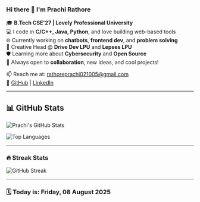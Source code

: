 ### Hi there 👋 I'm Prachi Rathore

🎓 **B.Tech CSE'27 | Lovely Professional University**  
💻 I code in **C/C++, Java, Python**, and love building web-based tools  
🌐 Currently working on **chatbots**, **frontend dev**, and **problem solving**  
🎨 Creative Head @ **Drive Dev LPU** and **Lepses LPU**  
🛡️ Learning more about **Cybersecurity** and **Open Source**  
🤝 Always open to **collaboration**, new ideas, and cool projects!

📫 Reach me at: rathoreprachi021005@gmail.com  
🔗 [GitHub](https://github.com/rathoreprachi05) | [LinkedIn](https://www.linkedin.com/in/prachirathore)

---

## 📊 GitHub Stats

![Prachi's GitHub Stats](https://github-readme-stats.vercel.app/api?username=rathoreprachi05&show_icons=true&theme=tokyonight)

![Top Languages](https://github-readme-stats.vercel.app/api/top-langs/?username=rathoreprachi05&layout=compact&theme=tokyonight)

---

### 🔥 Streak Stats

![GitHub Streak](https://streak-stats.demolab.com?user=rathoreprachi05&theme=tokyonight&hide_border=true)

---

### 🗓️ Today is: <!--date--> Friday, 08 August 2025 <!--/date-->
